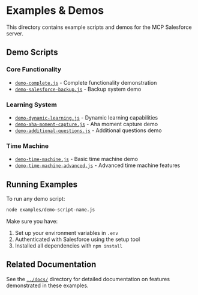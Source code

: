 # Examples & Demos

This directory contains example scripts and demos for the MCP Salesforce server.

## Demo Scripts

### Core Functionality
- [`demo-complete.js`](./demo-complete.js) - Complete functionality demonstration
- [`demo-salesforce-backup.js`](./demo-salesforce-backup.js) - Backup system demo

### Learning System
- [`demo-dynamic-learning.js`](./demo-dynamic-learning.js) - Dynamic learning capabilities
- [`demo-aha-moment-capture.js`](./demo-aha-moment-capture.js) - Aha moment capture demo
- [`demo-additional-questions.js`](./demo-additional-questions.js) - Additional questions demo

### Time Machine
- [`demo-time-machine.js`](./demo-time-machine.js) - Basic time machine demo
- [`demo-time-machine-advanced.js`](./demo-time-machine-advanced.js) - Advanced time machine features

## Running Examples

To run any demo script:

```bash
node examples/demo-script-name.js
```

Make sure you have:
1. Set up your environment variables in `.env`
2. Authenticated with Salesforce using the setup tool
3. Installed all dependencies with `npm install`

## Related Documentation

See the [`../docs/`](../docs/) directory for detailed documentation on features demonstrated in these examples.
